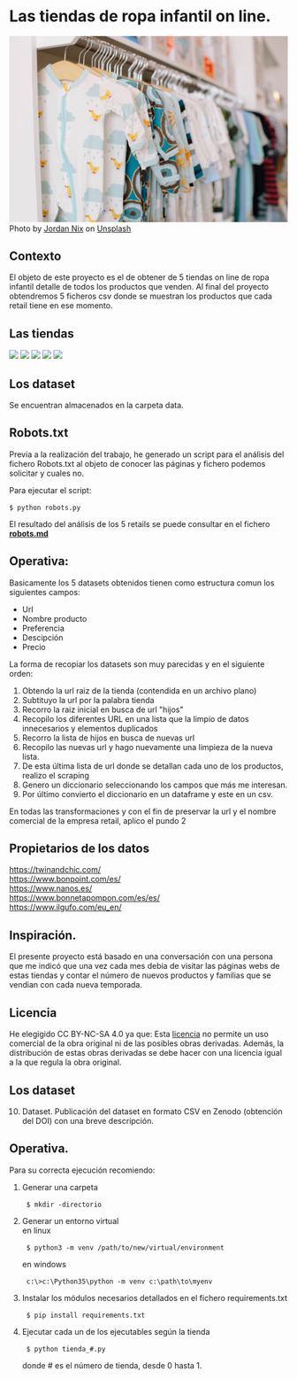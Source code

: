 # Las tiendas de ropa infantil on line.


![](data/jordan-nix-su6w8v_JXwo-unsplash.jpg)
Photo by <a href="https://unsplash.com/@jordannix?utm_source=unsplash&utm_medium=referral&utm_content=creditCopyText">Jordan Nix</a> on <a href="/s/photos/baby-clothes?utm_source=unsplash&utm_medium=referral&utm_content=creditCopyText">Unsplash</a>
  

## Contexto
El objeto de este proyecto es el de obtener de 5 tiendas on line de ropa infantil detalle de todos los productos que venden.
Al final del proyecto obtendremos 5 ficheros csv donde se muestran los productos que cada retail tiene en ese momento.

## Las tiendas

<img src="https://twinandchic.com/themes/twinandchic/assets/img/logo_thick.svg" width="200" />  

<img src="https://www.bonpoint.com/static/version1614156145/frontend/Bonpoint/default/en_US/images/logo.svg" width="200" />  

<img src="https://www.nanos.es/css/img/logo-nanos.jpg" width="200" />  

<img src="https://www.ilgufo.com/skin/frontend/ilgufo/default/images/logo-brand.svg" width="200" />  

<img src="https://bonnetapompon.imgix.net/media/logo/stores/1/Bonnet-Logo-negro.png" width="200" />  


## Los dataset

Se encuentran almacenados en la carpeta data.

## Robots.txt

Previa a la realización del trabajo, he generado un script para el análisis del fichero Robots.txt al objeto de conocer 
las páginas y fichero podemos solicitar y cuales no.

Para ejecutar el script:

    $ python robots.py

El resultado del análisis de los 5 retails se puede consultar en el fichero **[robots.md](robots.md)**

## Operativa:  
Basicamente los 5 datasets obtenidos tienen como estructura comun los siguientes campos:  

* Url
* Nombre producto
* Preferencia
* Descipción
* Precio

La forma de recopiar los datasets son muy parecidas y en el siguiente orden:  
1. Obtendo la url raiz de la tienda (contendida en un archivo plano)
2. Subtituyo la url por la palabra tienda  
3. Recorro la raiz inicial en busca de url "hijos"  
4. Recopilo los diferentes URL en una lista que la limpio de datos innecesarios y elementos duplicados  
5. Recorro la lista de hijos en busca de nuevas url
6. Recopilo las nuevas url y hago nuevamente una limpieza de la nueva lista.
7. De esta última lista de url donde se detallan cada uno de los productos, realizo el scraping
8. Genero un diccionario seleccionando los campos que más me interesan.
9. Por último convierto el diccionario en un dataframe y este en un csv.

En todas las transformaciones y con el fin de preservar la url y el nombre comercial de la empresa retail,
aplico el pundo 2

## Propietarios de los datos

https://twinandchic.com/  
https://www.bonpoint.com/es/  
https://www.nanos.es/  
https://www.bonnetapompon.com/es/es/  
https://www.ilgufo.com/eu_en/  

## Inspiración. 

El presente proyecto está basado en una conversación con una persona que me indicó que una vez cada mes debia de visitar
las páginas webs de estas tiendas y contar el número de nuevos productos y familias que se vendian con cada nueva temporada.

## Licencia

He elegigido CC BY-NC-SA 4.0 ya que:
Esta [licencia](LICENSE.md) no permite un uso comercial de la obra original ni de las posibles obras derivadas. Además, la distribución 
de estas obras derivadas se debe hacer con una licencia igual a la que regula la obra original.

## Los dataset
10. Dataset. Publicación del dataset en formato CSV en Zenodo (obtención del DOI)
con una breve descripción.

## Operativa.

Para su correcta ejecución recomiendo:
1. Generar una carpeta

        $ mkdir -directorio
    
2. Generar un entorno virtual   
    en linux  
    
        $ python3 -m venv /path/to/new/virtual/environment   
    
    en windows
    
        c:\>c:\Python35\python -m venv c:\path\to\myenv
    
3. Instalar los módulos necesarios detallados en el fichero requirements.txt

        $ pip install requirements.txt
    
4. Ejecutar cada un de los ejecutables según la tienda

        $ python tienda_#.py
    
    donde # es el número de tienda, desde 0 hasta 1.
    
